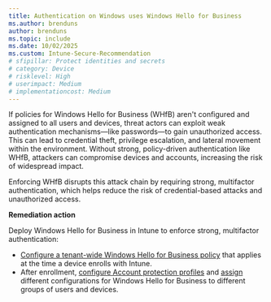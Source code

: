 ```yaml
---
title: Authentication on Windows uses Windows Hello for Business
ms.author: brenduns
author: brenduns
ms.topic: include
ms.date: 10/02/2025
ms.custom: Intune-Secure-Recommendation
# sfipillar: Protect identities and secrets
# category: Device
# risklevel: High
# userimpact: Medium
# implementationcost: Medium
---
```

If policies for Windows Hello for Business (WHfB) aren't configured and assigned to all users and devices, threat actors can exploit weak authentication mechanisms—like passwords—to gain unauthorized access. This can lead to credential theft, privilege escalation, and lateral movement within the environment. Without strong, policy-driven authentication like WHfB, attackers can compromise devices and accounts, increasing the risk of widespread impact.

Enforcing WHfB disrupts this attack chain by requiring strong, multifactor authentication, which helps reduce the risk of credential-based attacks and unauthorized access.

**Remediation action**

Deploy Windows Hello for Business in Intune to enforce strong, multifactor authentication:  
- [Configure a tenant-wide Windows Hello for Business policy](/intune/intune-service/protect/windows-hello#create-a-windows-hello-for-business-policy-for-device-enrollment) that applies at the time a device enrolls with Intune.
- After enrollment, [configure Account protection profiles](/intune/intune-service/protect/endpoint-security-account-protection-policy#account-protection-profiles) and [assign](/intune/intune-service/configuration/device-profile-assign#assign-a-policy-to-users-or-groups) different configurations for Windows Hello for Business to different groups of users and devices. 